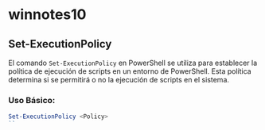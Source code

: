 # winnotes10
## Set-ExecutionPolicy

El comando `Set-ExecutionPolicy` en PowerShell se utiliza para establecer la política de ejecución de scripts en un entorno de PowerShell. Esta política determina si se permitirá o no la ejecución de scripts en el sistema.

### Uso Básico:

```powershell
Set-ExecutionPolicy <Policy>
``
